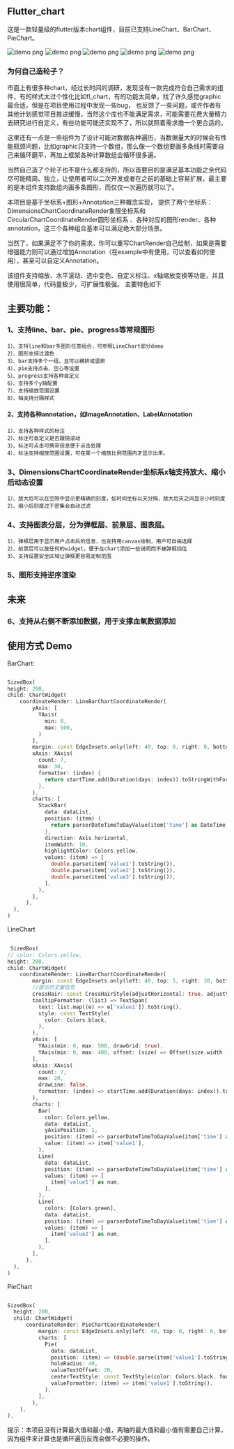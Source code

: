 
## Flutter_chart

这是一款轻量级的flutter版本chart组件，目前已支持LineChart、BarChart、PieChart。

![demo png](1.gif "demo")
![demo png](2.gif "demo")
![demo png](3.gif "demo")
![demo png](4.gif "demo")
![demo png](5.png "demo")

### 为何自己造轮子？
市面上有很多种chart，经过长时间的调研，发现没有一款完成符合自己需求的组件，有的样式太过个性化比如fl_chart，有的功能太简单，找了许久感觉graphic最合适，但是在项目使用过程中发现一些bug， 
也反馈了一些问题，或许作者有其他计划感觉项目推进缓慢，当然这个库也不能满足需求，可能需要花费大量精力去研究进行自定义，有些功能可能还实现不了，所以就照着需求撸一个更合适的。

这里还有一点是一些组件为了设计可能对数据各种遍历，当数据量大的时候会有性能瓶颈问题，比如graphic只支持一个数组，那么像一个数组要画多条线时需要自己来循环磨平，再加上框架各种计算数组会循环很多遍。

当然自己造了个轮子也不是什么都支持的，所以首要目的是满足基本功能之余代码尽可能精简、独立，让使用者可以二次开发或者在之前的基础上容易扩展，最主要的是本组件支持数组内画多条图形，而仅仅一次遍历就可以了。

本项目是基于坐标系+图形+Annotation三种概念实现，
提供了两个坐标系：DimensionsChartCoordinateRender象限坐标系和CircularChartCoordinateRender圆形坐标系 、各种对应的图形render、各种annotation，这三个各种组合基本可以满足绝大部分场景。

当然了，如果满足不了你的需求，你可以重写ChartRender自己绘制，如果是需要增强能力则可以通过增加Annotation（在example中有使用，可以查看如何使用），甚至可以自定义Annotation。


该组件支持缩放、水平滚动、选中变色、自定义标注、x轴缩放变换等功能，并且使用很简单，代码量极少，可扩展性极强。
主要特色如下

## 主要功能：

### 1、支持line、bar、pie、progress等常规图形
    1）、支持line和bar多图形任意组合，可参照LineChart部分demo
    2）、图形支持过渡色
    3）、bar支持多个一组，且可以横排或竖排
    4）、pie支持点击、空心等设置
    5）、progress支持各种自定义
    6）、支持多个y轴配置
    7）、支持缩放范围设置
    8）、轴支持分隔样式
#### 2、支持各种annotation，如ImageAnnotation、LabelAnnotation
    1）、支持各种样式的标注
    2）、标注可自定义是否跟随滚动
    3）、标注可点击可携带信息便于点击处理
    4）、标注支持缩放范围设置，可在某一个缩放比例范围内才显示出来。
### 3、DimensionsChartCoordinateRender坐标系x轴支持放大、缩小后动态设置
    1）、放大后可以在空隙中显示更精确的刻度，如时间坐标以天分隔，放大后天之间显示小时刻度
    2）、缩小后刻度过于密集会自动过滤
### 4、支持图表分层，分为弹框层、前景层、图表层。
    1）、弹框层用于显示用户点击后的信息，也支持用canvas绘制，用户可自由选择
    2）、前景层可以放任何的widget，便于在chart添加一些说明而不被弹框挡住
    3）、支持设置安全区域让弹框更容易定制范围
### 5、图形支持逆序渲染

## 未来
### 6、支持从右侧不断添加数据，用于支撑血氧数据添加


## 使用方式 Demo
BarChart:
```dart

SizedBox(
height: 200,
child: ChartWidget(
    coordinateRender: LineBarChartCoordinateRender(
        yAxis: [
          YAxis(
            min: 0,
            max: 500,
          )
        ],
        margin: const EdgeInsets.only(left: 40, top: 0, right: 0, bottom: 30),
        xAxis: XAxis(
          count: 7,
          max: 30,
          formatter: (index) {
            return startTime.add(Duration(days: index)).toStringWithFormat(format: 'dd');
          },
        ),
        charts: [
          StackBar(
            data: dataList,
            position: (item) {
              return parserDateTimeToDayValue(item['time'] as DateTime, startTime);
            },
            direction: Axis.horizontal,
            itemWidth: 10,
            highlightColor: Colors.yellow,
            values: (item) => [
              double.parse(item['value1'].toString()),
              double.parse(item['value2'].toString()),
              double.parse(item['value3'].toString()),
            ],
          ),
        ],
      ),
  ),
)  

```

LineChart

```dart
       
 SizedBox(
// color: Colors.yellow,
height: 200,
child: ChartWidget(
    coordinateRender: LineBarChartCoordinateRender(
        margin: const EdgeInsets.only(left: 40, top: 5, right: 30, bottom: 30),
        //提示的文案信息
        crossHair: const CrossHairStyle(adjustHorizontal: true, adjustVertical: true),
        tooltipFormatter: (list) => TextSpan(
          text: list.map((e) => e['value1']).toString(),
          style: const TextStyle(
            color: Colors.black,
          ),
        ),
        yAxis: [
          YAxis(min: 0, max: 500, drawGrid: true),
          YAxis(min: 0, max: 400, offset: (size) => Offset(size.width - 70, 0)),
        ],
        xAxis: XAxis(
          count: 7,
          max: 20,
          drawLine: false,
          formatter: (index) => startTime.add(Duration(days: index)).toStringWithFormat(format: 'dd'),
        ),
        charts: [
          Bar(
            color: Colors.yellow,
            data: dataList,
            yAxisPosition: 1,
            position: (item) => parserDateTimeToDayValue(item['time'] as DateTime, startTime),
            value: (item) => item['value1'],
          ),
          Line(
            data: dataList,
            position: (item) => parserDateTimeToDayValue(item['time'] as DateTime, startTime),
            values: (item) => [
              item['value1'] as num,
            ],
          ),
          Line(
            colors: [Colors.green],
            data: dataList,
            position: (item) => parserDateTimeToDayValue(item['time'] as DateTime, startTime),
            values: (item) => [
              item['value2'] as num,
            ],
          ),
        ],
      ),
  ),
)


```

PieChart

```dart

SizedBox(
  height: 200,
  child: ChartWidget(
      coordinateRender: PieChartCoordinateRender(
          margin: const EdgeInsets.only(left: 40, top: 0, right: 0, bottom: 10),
          charts: [
            Pie(
              data: dataList,
              position: (item) => (double.parse(item['value1'].toString())),
              holeRadius: 40,
              valueTextOffset: 20,
              centerTextStyle: const TextStyle(color: Colors.black, fontSize: 16, fontWeight: FontWeight.bold),
              valueFormatter: (item) => item['value1'].toString(),
            ),
          ],
        ),
    ),
),

```

提示：本项目没有计算最大值和最小值，两轴的最大值和最小值有需要自己计算，因为组件来计算也是循环遍历反而会做不必要的操作。
